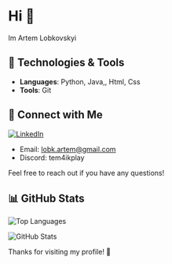# Hi 👋
Im Artem Lobkovskyi

## 🔧 Technologies & Tools

- **Languages**: Python, Java,, Html, Css
- **Tools**: Git

## 🤝 Connect with Me

[![LinkedIn](https://img.shields.io/badge/LinkedIn-0077B5?style=for-the-badge&logo=linkedin&logoColor=white)](https://www.linkedin.com/in/artem-lobkovskyi-199411270/)

- Email: lobk.artem@gmail.com
- Discord: tem4ikplay

Feel free to reach out if you have any questions!

## 📊 GitHub Stats
![Top Languages](https://github-readme-stats.vercel.app/api/top-langs/?username=ArtemLobk&layout=compact)

![GitHub Stats](https://github-readme-stats.vercel.app/api?username=ArtemLobk&show_icons=true&hide_title=true)

Thanks for visiting my profile! 🌟
